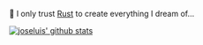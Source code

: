 🌱 I only trust [Rust](https://www.rust-lang.org/) to create everything I dream of…

[![joseluis' github stats](https://github-readme-stats.vercel.app/api?username=joseluis&theme=dark&show_icons=true&include_all_commits=true&count_private=true&disable_animations=true&custom_title=the%20remaining%2010%25%20will%20need%20another%2090%25%20of%20dev%20time)](https://github.com/joseluis)



<!--
**joseluis/joseluis** is a ✨ _special_ ✨ repository because its `README.md` (this file) appears on your GitHub profile.

Here are some ideas to get you started:

- 🔭 I’m currently working on ...
- 🌱 I’m currently learning ...
- 👯 I’m looking to collaborate on ...
- 🤔 I’m looking for help with ...
- 💬 Ask me about ...
- 📫 How to reach me: ...
- 😄 Pronouns: ...
- ⚡ Fun fact: ...
-->
